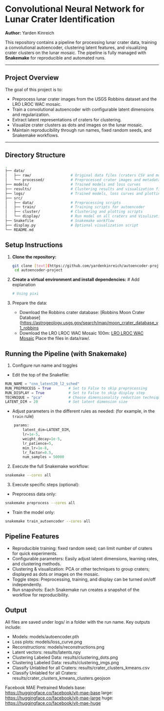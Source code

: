 # Convolutional Neural Network for Lunar Crater Identification

**Author:** Yarden Kinreich  

This repository contains a pipeline for processing lunar crater data, training a convolutional autoencoder, clustering latent features, and visualizing crater clusters on the lunar mosaic. The pipeline is fully managed with **Snakemake** for reproducible and automated runs.

---

## Project Overview

The goal of this project is to:

- Preprocess lunar crater images from the USGS Robbins dataset and the LRO LROC WAC mosaic.
- Train a convolutional autoencoder with configurable latent dimensions and regularization.
- Extract latent representations of craters for clustering.
- Visualize crater clusters as dots and images on the lunar mosaic.
- Maintain reproducibility through run names, fixed random seeds, and Snakemake workflows.

---

## Directory Structure
```bash
.
├── data/
│   ├── raw/                  # Original data files (craters CSV and mosaic)
│   └── processed/            # Preprocessed crater images and metadata
├── models/                   # Trained models and loss curves
├── results/                  # Clustering results and visualization figures
├── logs/                     # Trained models, loss curves and plotting results
├── src/
│   ├── data/                 # Preprocessing scripts
│   ├── train/                # Training scripts for autoencoder
│   ├── cluster/              # Clustering and plotting scripts
│   └── display/              # Run model on all craters and Visulization on Moon Mosiac
├── Snakefile                 # Snakemake workflow
├── display.py                # Optional visualization script
└── README.md
```

## Setup Instructions
1. **Clone the repository:**
   ```bash
   git clone [text](https://github.com/yardenkinreich/autoencoder-project/tree/main)
    cd autoencoder-project
    ```
2. **Create a virtual environment and install dependencies:** # Add explanation
    ```bash
    # Using pixi
    ```

3. Prepare the data:
    - Download the Robbins crater database: 
        [Robbins Moon Crater Database](https://astrogeology.usgs.gov/search/map/moon_crater_database_v1_robbins
    - Download the LRO LROC WAC Mosaic 100m: 
        [LRO LROC WAC Mosaic](https://planetarymaps.usgs.gov/mosaic/Lunar_LRO_LROC-WAC_Mosaic_global_100m_June2013.tif)
    Place the files in data/raw/.

## Running the Pipeline (with Snakemake)
1. Configure run name and toggles
- Edit the top of the Snakefile:
```python
RUN_NAME = "cnn_latent20_l2_sched"
RUN_PREPROCESS = True        # Set to False to skip preprocessing
RUN_DISPLAY = True           # Set to False to skip display step
TECHNIQUE = "pca"            # Choose dimensionality reduction technique: "pca" or "tsne"
LATENT_DIM = 20              # Set latent dimension size
```
- Adjust parameters in the different rules as needed: (for example, in the `train` rule)
```python
    params:
        latent_dim=LATENT_DIM,
        lr=1e-5,
        weight_decay=1e-5,
        lr_patience=5,
        min_lr=1e-8,
        lr_factor=0.5,
        num_samples = 50000
```

2. Execute the full Snakemake workflow:
```bash
snakemake --cores all
``` 
3. Execute specific steps (optional):
- Preprocess data only:
```bash
snakemake preprocess --cores all
```
- Train the model only:
```bash
snakemake train_autoencoder --cores all
```

## Pipeline Features
- Reproducible training: fixed random seed; can limit number of craters for quick experiments.
- Configurable parameters: Easily adjust latent dimensions, learning rates, and clustering methods.
- Clustering & visualization: PCA or other techniques to group craters; displayed as dots or images on the mosaic.
- Toggle steps: Preprocessing, training, and display can be turned on/off independently.
- Run snapshots: Each Snakemake run creates a snapshot of the workflow for reproducibility.

## Output
All files are saved under logs/ in a folder with the run name. 
Key outputs include:
- Models: models/autoencoder.pth
- Loss plots: models/loss_curve.png
- Reconstructions: models/reconstructions.png
- Latent vectors: results/latents.npy
- Clustering Labeled Data: results/clustering_dots.png
- Clustering Labeled Data: results/clustering_imgs.png
- Classify Unlabled for all Craters: results/crater_clusters_kmeans.csv
- Classify Unlabled for all Craters: results/crater_clusters_kmeans_clusters.geojson





Facebook MAE Pretrained Models
base: https://huggingface.co/facebook/vit-mae-base
large: https://huggingface.co/facebook/vit-mae-large
huge: https://huggingface.co/facebook/vit-mae-huge


